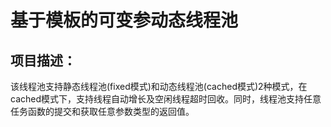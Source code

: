 # 基于模板的可变参动态线程池

## 项目描述：
该线程池支持静态线程池(fixed模式)和动态线程池(cached模式)2种模式，在cached模式下，支持线程自动增长及空闲线程超时回收。同时，线程池支持任意任务函数的提交和获取任意参数类型的返回值。

